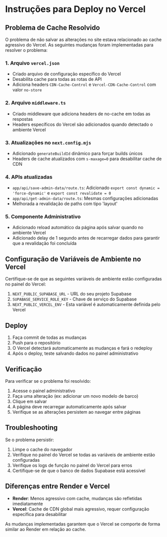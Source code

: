 # Instruções para Deploy no Vercel

## Problema de Cache Resolvido

O problema de não salvar as alterações no site estava relacionado ao cache agressivo do Vercel. As seguintes mudanças foram implementadas para resolver o problema:

### 1. Arquivo `vercel.json`
- Criado arquivo de configuração específico do Vercel
- Desabilita cache para todas as rotas de API
- Adiciona headers `CDN-Cache-Control` e `Vercel-CDN-Cache-Control` com valor `no-store`

### 2. Arquivo `middleware.ts`
- Criado middleware que adiciona headers de no-cache em todas as respostas
- Headers específicos do Vercel são adicionados quando detectado o ambiente Vercel

### 3. Atualizações no `next.config.mjs`
- Adicionado `generateBuildId` dinâmico para forçar builds únicos
- Headers de cache atualizados com `s-maxage=0` para desabilitar cache de CDN

### 4. APIs atualizadas
- `app/api/save-admin-data/route.ts`: Adicionado `export const dynamic = 'force-dynamic'` e `export const revalidate = 0`
- `app/api/get-admin-data/route.ts`: Mesmas configurações adicionadas
- Melhorada a revalidação de paths com tipo 'layout'

### 5. Componente Administrativo
- Adicionado reload automático da página após salvar quando no ambiente Vercel
- Adicionado delay de 1 segundo antes de recarregar dados para garantir que a revalidação foi concluída

## Configuração de Variáveis de Ambiente no Vercel

Certifique-se de que as seguintes variáveis de ambiente estão configuradas no painel do Vercel:

1. `NEXT_PUBLIC_SUPABASE_URL` - URL do seu projeto Supabase
2. `SUPABASE_SERVICE_ROLE_KEY` - Chave de serviço do Supabase
3. `NEXT_PUBLIC_VERCEL_ENV` - Esta variável é automaticamente definida pelo Vercel

## Deploy

1. Faça commit de todas as mudanças
2. Push para o repositório
3. O Vercel detectará automaticamente as mudanças e fará o redeploy
4. Após o deploy, teste salvando dados no painel administrativo

## Verificação

Para verificar se o problema foi resolvido:

1. Acesse o painel administrativo
2. Faça uma alteração (ex: adicionar um novo modelo de barco)
3. Clique em salvar
4. A página deve recarregar automaticamente após salvar
5. Verifique se as alterações persistem ao navegar entre páginas

## Troubleshooting

Se o problema persistir:

1. Limpe o cache do navegador
2. Verifique no painel do Vercel se todas as variáveis de ambiente estão configuradas
3. Verifique os logs de função no painel do Vercel para erros
4. Certifique-se de que o banco de dados Supabase está acessível

## Diferenças entre Render e Vercel

- **Render**: Menos agressivo com cache, mudanças são refletidas imediatamente
- **Vercel**: Cache de CDN global mais agressivo, requer configuração específica para desabilitar

As mudanças implementadas garantem que o Vercel se comporte de forma similar ao Render em relação ao cache.